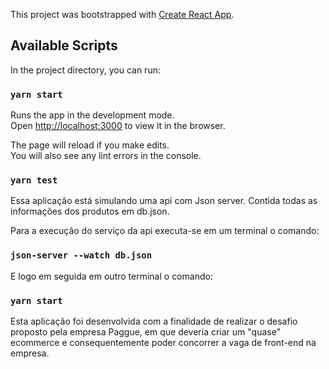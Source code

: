 This project was bootstrapped with [Create React App](https://github.com/facebook/create-react-app).

## Available Scripts

In the project directory, you can run:

### `yarn start`

Runs the app in the development mode.<br />
Open [http://localhost:3000](http://localhost:3000) to view it in the browser.

The page will reload if you make edits.<br />
You will also see any lint errors in the console.

### `yarn test`

Essa aplicação está simulando uma api com Json server. Contida todas as informações dos produtos em db.json.

Para a execução do serviço da api executa-se em um terminal o comando:

### `json-server --watch db.json` 

E logo em seguida em outro terminal o comando:

### `yarn start`

Esta aplicação foi desenvolvida com a finalidade de realizar o desafio proposto pela empresa Paggue, em que deveria criar um "quase" ecommerce e consequentemente poder concorrer a vaga de front-end na empresa.